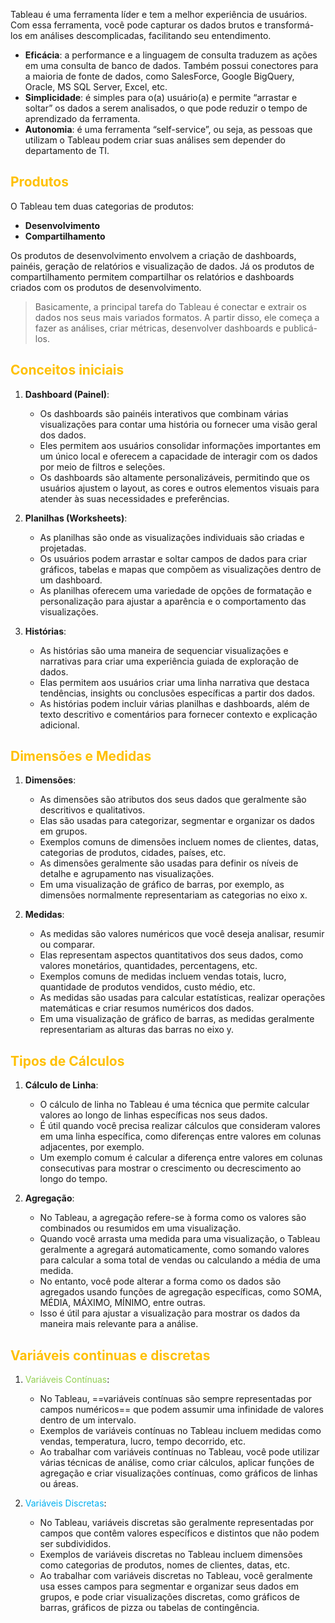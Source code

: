 
Tableau é uma ferramenta líder e tem a melhor experiência de usuários. Com essa ferramenta, você pode capturar os dados brutos e transformá-los em análises descomplicadas, facilitando seu entendimento.

- **Eficácia**: a performance e a linguagem de consulta traduzem as ações em uma consulta de banco de dados. Também possui conectores para a maioria de fonte de dados, como SalesForce, Google BigQuery, Oracle, MS SQL Server, Excel, etc.
- **Simplicidade**: é simples para o(a) usuário(a) e permite “arrastar e soltar” os dados a serem analisados, o que pode reduzir o tempo de aprendizado da ferramenta.
- **Autonomia**: é uma ferramenta “self-service”, ou seja, as pessoas que utilizam o Tableau podem criar suas análises sem depender do departamento de TI.

## <span style="color:#ffc000">Produtos</span>

O Tableau tem duas categorias de produtos:

- **Desenvolvimento**
- **Compartilhamento**

Os produtos de desenvolvimento envolvem a criação de dashboards, painéis, geração de relatórios e visualização de dados. Já os produtos de compartilhamento permitem compartilhar os relatórios e dashboards criados com os produtos de desenvolvimento.

> Basicamente, a principal tarefa do Tableau é conectar e extrair os dados nos seus mais variados formatos. A partir disso, ele começa a fazer as análises, criar métricas, desenvolver dashboards e publicá-los.

## <span style="color:#ffc000">Conceitos iniciais</span>

1. **Dashboard (Painel)**:
    
    - Os dashboards são painéis interativos que combinam várias visualizações para contar uma história ou fornecer uma visão geral dos dados.
    - Eles permitem aos usuários consolidar informações importantes em um único local e oferecem a capacidade de interagir com os dados por meio de filtros e seleções.
    - Os dashboards são altamente personalizáveis, permitindo que os usuários ajustem o layout, as cores e outros elementos visuais para atender às suas necessidades e preferências.

2. **Planilhas (Worksheets)**:
    
    - As planilhas são onde as visualizações individuais são criadas e projetadas.
    - Os usuários podem arrastar e soltar campos de dados para criar gráficos, tabelas e mapas que compõem as visualizações dentro de um dashboard.
    - As planilhas oferecem uma variedade de opções de formatação e personalização para ajustar a aparência e o comportamento das visualizações.

3. **Histórias**:
    
    - As histórias são uma maneira de sequenciar visualizações e narrativas para criar uma experiência guiada de exploração de dados.
    - Elas permitem aos usuários criar uma linha narrativa que destaca tendências, insights ou conclusões específicas a partir dos dados.
    - As histórias podem incluir várias planilhas e dashboards, além de texto descritivo e comentários para fornecer contexto e explicação adicional.

## <span style="color:#ffc000">Dimensões e Medidas</span>

1. **Dimensões**:
    
    - As dimensões são atributos dos seus dados que geralmente são descritivos e qualitativos.
    - Elas são usadas para categorizar, segmentar e organizar os dados em grupos.
    - Exemplos comuns de dimensões incluem nomes de clientes, datas, categorias de produtos, cidades, países, etc.
    - As dimensões geralmente são usadas para definir os níveis de detalhe e agrupamento nas visualizações.
    - Em uma visualização de gráfico de barras, por exemplo, as dimensões normalmente representariam as categorias no eixo x.

2. **Medidas**:
    
    - As medidas são valores numéricos que você deseja analisar, resumir ou comparar.
    - Elas representam aspectos quantitativos dos seus dados, como valores monetários, quantidades, percentagens, etc.
    - Exemplos comuns de medidas incluem vendas totais, lucro, quantidade de produtos vendidos, custo médio, etc.
    - As medidas são usadas para calcular estatísticas, realizar operações matemáticas e criar resumos numéricos dos dados.
    - Em uma visualização de gráfico de barras, as medidas geralmente representariam as alturas das barras no eixo y.

## <span style="color:#ffc000">Tipos de Cálculos</span>

1. **Cálculo de Linha**:
    
    - O cálculo de linha no Tableau é uma técnica que permite calcular valores ao longo de linhas específicas nos seus dados.
    - É útil quando você precisa realizar cálculos que consideram valores em uma linha específica, como diferenças entre valores em colunas adjacentes, por exemplo.
    - Um exemplo comum é calcular a diferença entre valores em colunas consecutivas para mostrar o crescimento ou decrescimento ao longo do tempo.

1. **Agregação**:
    
    - No Tableau, a agregação refere-se à forma como os valores são combinados ou resumidos em uma visualização.
    - Quando você arrasta uma medida para uma visualização, o Tableau geralmente a agregará automaticamente, como somando valores para calcular a soma total de vendas ou calculando a média de uma medida.
    - No entanto, você pode alterar a forma como os dados são agregados usando funções de agregação específicas, como SOMA, MÉDIA, MÁXIMO, MÍNIMO, entre outras.
    - Isso é útil para ajustar a visualização para mostrar os dados da maneira mais relevante para a análise.

## <span style="color:#ffc000">Variáveis continuas e discretas</span>

1. <span style="color:#92d050">Variáveis Contínuas</span>:
    
    - No Tableau, ==variáveis contínuas são sempre representadas por campos numéricos== que podem assumir uma infinidade de valores dentro de um intervalo.
    - Exemplos de variáveis contínuas no Tableau incluem medidas como vendas, temperatura, lucro, tempo decorrido, etc.
    - Ao trabalhar com variáveis contínuas no Tableau, você pode utilizar várias técnicas de análise, como criar cálculos, aplicar funções de agregação e criar visualizações contínuas, como gráficos de linhas ou áreas.

2. <span style="color:#00b0f0">Variáveis Discretas</span>:
    
    - No Tableau, variáveis discretas são geralmente representadas por campos que contêm valores específicos e distintos que não podem ser subdivididos.
    - Exemplos de variáveis discretas no Tableau incluem dimensões como categorias de produtos, nomes de clientes, datas, etc.
    - Ao trabalhar com variáveis discretas no Tableau, você geralmente usa esses campos para segmentar e organizar seus dados em grupos, e pode criar visualizações discretas, como gráficos de barras, gráficos de pizza ou tabelas de contingência.